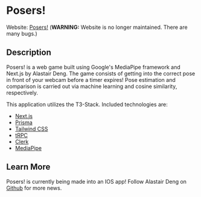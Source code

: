 # Posers!

Website: [Posers!](https://pose-master.vercel.app/) (**WARNING:** Website is no longer maintained. There are many bugs.)

## Description

Posers! is a web game built using Google's MediaPipe framework and Next.js by Alastair Deng. The game consists of getting into the correct pose in front of your webcam before a timer expires! Pose estimation and comparison is carried out via machine learning and cosine similarity, respectively.

This application utilizes the T3-Stack. Included technologies are:
- [Next.js](https://nextjs.org)
- [Prisma](https://prisma.io)
- [Tailwind CSS](https://tailwindcss.com)
- [tRPC](https://trpc.io)
- [Clerk](https://clerk.com/docs)
- [MediaPipe](https://developers.google.com/mediapipe)

## Learn More

Posers! is currently being made into an IOS app! Follow Alastair Deng on [Github](https://github.com/adeng27) for more news.
